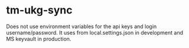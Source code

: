 # tm-ukg-sync

Does not use environment variables for the api keys and login username/password.  It uses from local.settings.json in development and MS keyvault in production.
